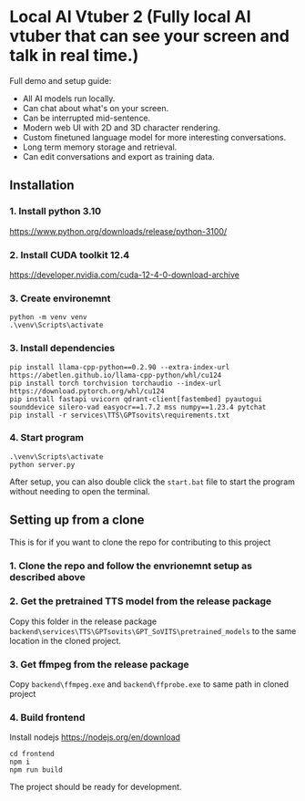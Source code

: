 # Local AI Vtuber 2 (Fully local AI vtuber that can see your screen and talk in real time.)


Full demo and setup guide:

- All AI models run locally.
- Can chat about what's on your screen.
- Can be interrupted mid-sentence.
- Modern web UI with 2D and 3D character rendering.
- Custom finetuned language model for more interesting conversations.
- Long term memory storage and retrieval.
- Can edit conversations and export as training data.


## Installation

### 1. Install python 3.10
https://www.python.org/downloads/release/python-3100/

### 2. Install CUDA toolkit 12.4
https://developer.nvidia.com/cuda-12-4-0-download-archive

### 3. Create environemnt
```
python -m venv venv
.\venv\Scripts\activate
```

### 3. Install dependencies
```
pip install llama-cpp-python==0.2.90 --extra-index-url https://abetlen.github.io/llama-cpp-python/whl/cu124
pip install torch torchvision torchaudio --index-url https://download.pytorch.org/whl/cu124
pip install fastapi uvicorn qdrant-client[fastembed] pyautogui  sounddevice silero-vad easyocr==1.7.2 mss numpy==1.23.4 pytchat
pip install -r services\TTS\GPTsovits\requirements.txt
```

### 4. Start program
```
.\venv\Scripts\activate
python server.py
```

After setup, you can also double click the ```start.bat``` file to start the program without needing to open the terminal.



## Setting up from a clone
This is for if you want to clone the repo for contributing to this project

### 1. Clone the repo and follow the envrionemnt setup as described above


### 2. Get the pretrained TTS model from the release package
Copy this folder in the release package 
```backend\services\TTS\GPTsovits\GPT_SoVITS\pretrained_models``` to the same location in the cloned project.


### 3. Get ffmpeg from the release package
Copy ```backend\ffmpeg.exe``` and ```backend\ffprobe.exe``` to same path in cloned project


### 4. Build frontend

Install nodejs https://nodejs.org/en/download

```
cd frontend
npm i
npm run build
```

The project should be ready for development.